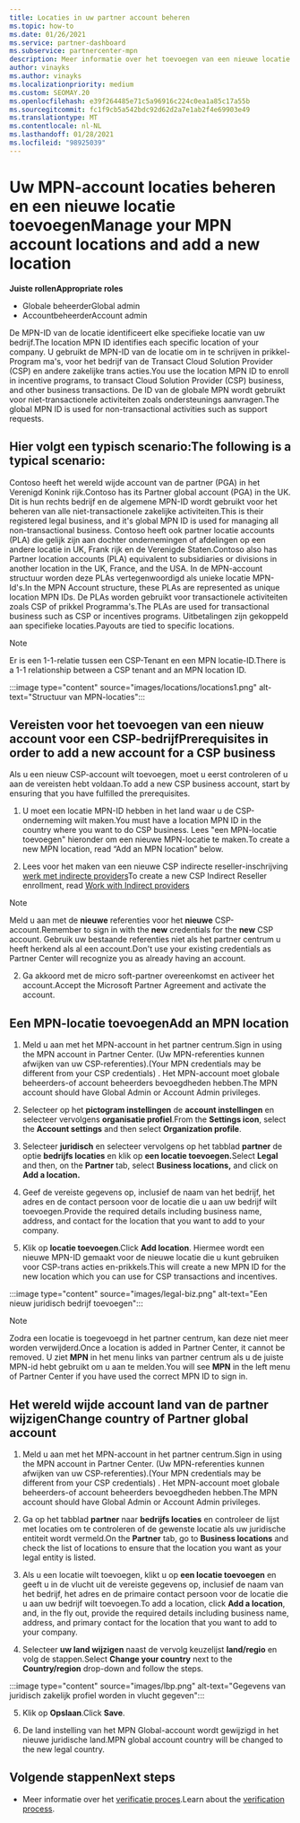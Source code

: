 ```yaml
---
title: Locaties in uw partner account beheren
ms.topic: how-to
ms.date: 01/26/2021
ms.service: partner-dashboard
ms.subservice: partnercenter-mpn
description: Meer informatie over het toevoegen van een nieuwe locatie en hoe de MPN-ID van de locatie wordt gebruikt in prikkel Programma's, CSP-bedrijven, abonnementen en andere trans acties.
author: vinayks
ms.author: vinayks
ms.localizationpriority: medium
ms.custom: SEOMAY.20
ms.openlocfilehash: e39f264485e71c5a96916c224c0ea1a85c17a55b
ms.sourcegitcommit: fc1f9cb5a542bdc92d62d2a7e1ab2f4e69903e49
ms.translationtype: MT
ms.contentlocale: nl-NL
ms.lasthandoff: 01/28/2021
ms.locfileid: "98925039"
---
```

# <a name="manage-your-mpn-account-locations-and-add-a-new-location"></a><span data-ttu-id="c4fe6-103">Uw MPN-account locaties beheren en een nieuwe locatie toevoegen</span><span class="sxs-lookup"><span data-stu-id="c4fe6-103">Manage your MPN account locations and add a new location</span></span>


<span data-ttu-id="c4fe6-104">**Juiste rollen**</span><span class="sxs-lookup"><span data-stu-id="c4fe6-104">**Appropriate roles**</span></span>

- <span data-ttu-id="c4fe6-105">Globale beheerder</span><span class="sxs-lookup"><span data-stu-id="c4fe6-105">Global admin</span></span>
- <span data-ttu-id="c4fe6-106">Accountbeheerder</span><span class="sxs-lookup"><span data-stu-id="c4fe6-106">Account admin</span></span>

<span data-ttu-id="c4fe6-107">De MPN-ID van de locatie identificeert elke specifieke locatie van uw bedrijf.</span><span class="sxs-lookup"><span data-stu-id="c4fe6-107">The location MPN ID identifies each specific location of your company.</span></span> <span data-ttu-id="c4fe6-108">U gebruikt de MPN-ID van de locatie om in te schrijven in prikkel-Program ma's, voor het bedrijf van de Transact Cloud Solution Provider (CSP) en andere zakelijke trans acties.</span><span class="sxs-lookup"><span data-stu-id="c4fe6-108">You use the location MPN ID to enroll in incentive programs, to transact Cloud Solution Provider (CSP) business, and other business transactions.</span></span> <span data-ttu-id="c4fe6-109">De ID van de globale MPN wordt gebruikt voor niet-transactionele activiteiten zoals ondersteunings aanvragen.</span><span class="sxs-lookup"><span data-stu-id="c4fe6-109">The global MPN ID is used for non-transactional activities such as support requests.</span></span>

## <a name="the-following-is-a-typical-scenario"></a><span data-ttu-id="c4fe6-110">Hier volgt een typisch scenario:</span><span class="sxs-lookup"><span data-stu-id="c4fe6-110">The following is a typical scenario:</span></span>

<span data-ttu-id="c4fe6-111">Contoso heeft het wereld wijde account van de partner (PGA) in het Verenigd Konink rijk.</span><span class="sxs-lookup"><span data-stu-id="c4fe6-111">Contoso has its Partner global account (PGA) in the UK.</span></span> <span data-ttu-id="c4fe6-112">Dit is hun rechts bedrijf en de algemene MPN-ID wordt gebruikt voor het beheren van alle niet-transactionele zakelijke activiteiten.</span><span class="sxs-lookup"><span data-stu-id="c4fe6-112">This is their registered legal business, and it's global MPN ID is used for managing all non-transactional business.</span></span> <span data-ttu-id="c4fe6-113">Contoso heeft ook partner locatie accounts (PLA) die gelijk zijn aan dochter ondernemingen of afdelingen op een andere locatie in UK, Frank rijk en de Verenigde Staten.</span><span class="sxs-lookup"><span data-stu-id="c4fe6-113">Contoso also has Partner location accounts (PLA) equivalent to subsidiaries or divisions in another location in the UK, France, and the USA.</span></span> <span data-ttu-id="c4fe6-114">In de MPN-account structuur worden deze PLAs vertegenwoordigd als unieke locatie MPN-Id's.</span><span class="sxs-lookup"><span data-stu-id="c4fe6-114">In the MPN Account structure, these PLAs are represented as unique location MPN IDs.</span></span> <span data-ttu-id="c4fe6-115">De PLAs worden gebruikt voor transactionele activiteiten zoals CSP of prikkel Programma's.</span><span class="sxs-lookup"><span data-stu-id="c4fe6-115">The PLAs are used for transactional business such as CSP or incentives programs.</span></span> <span data-ttu-id="c4fe6-116">Uitbetalingen zijn gekoppeld aan specifieke locaties.</span><span class="sxs-lookup"><span data-stu-id="c4fe6-116">Payouts are tied to specific locations.</span></span> 

>[!NOTE]
><span data-ttu-id="c4fe6-117">Er is een 1-1-relatie tussen een CSP-Tenant en een MPN locatie-ID.</span><span class="sxs-lookup"><span data-stu-id="c4fe6-117">There is a 1-1 relationship between a CSP tenant and an MPN location ID.</span></span>

:::image type="content" source="images/locations/locations1.png" alt-text="Structuur van MPN-locaties":::

## <a name="prerequisites-in-order-to-add-a-new-account-for-a-csp-business"></a><span data-ttu-id="c4fe6-119">Vereisten voor het toevoegen van een nieuw account voor een CSP-bedrijf</span><span class="sxs-lookup"><span data-stu-id="c4fe6-119">Prerequisites in order to add a new account for a CSP business</span></span>

<span data-ttu-id="c4fe6-120">Als u een nieuw CSP-account wilt toevoegen, moet u eerst controleren of u aan de vereisten hebt voldaan.</span><span class="sxs-lookup"><span data-stu-id="c4fe6-120">To add a new CSP business account, start by ensuring that you have fulfilled the prerequisites.</span></span>

1. <span data-ttu-id="c4fe6-121">U moet een locatie MPN-ID hebben in het land waar u de CSP-onderneming wilt maken.</span><span class="sxs-lookup"><span data-stu-id="c4fe6-121">You must have a location MPN ID in the country where you want to do CSP business.</span></span> <span data-ttu-id="c4fe6-122">Lees "een MPN-locatie toevoegen" hieronder om een nieuwe MPN-locatie te maken.</span><span class="sxs-lookup"><span data-stu-id="c4fe6-122">To create a new MPN location, read “Add an MPN location” below.</span></span>
  
1. <span data-ttu-id="c4fe6-123">Lees voor het maken van een nieuwe CSP indirecte reseller-inschrijving [werk met indirecte providers](indirect-reseller-tasks-in-partner-center.md#get-started)</span><span class="sxs-lookup"><span data-stu-id="c4fe6-123">To create a new CSP Indirect Reseller enrollment, read [Work with Indirect providers](indirect-reseller-tasks-in-partner-center.md#get-started)</span></span> 

>[!NOTE] 
 ><span data-ttu-id="c4fe6-124">Meld u aan met de **nieuwe** referenties voor het **nieuwe** CSP-account.</span><span class="sxs-lookup"><span data-stu-id="c4fe6-124">Remember to sign in with the **new** credentials for the **new** CSP account.</span></span> <span data-ttu-id="c4fe6-125">Gebruik uw bestaande referenties niet als het partner centrum u heeft herkend als al een account.</span><span class="sxs-lookup"><span data-stu-id="c4fe6-125">Don't use your existing credentials as Partner Center will recognize you as already having an account.</span></span>

2. <span data-ttu-id="c4fe6-126">Ga akkoord met de micro soft-partner overeenkomst en activeer het account.</span><span class="sxs-lookup"><span data-stu-id="c4fe6-126">Accept the Microsoft Partner Agreement and activate the account.</span></span>

## <a name="add-an-mpn-location"></a><span data-ttu-id="c4fe6-127">Een MPN-locatie toevoegen</span><span class="sxs-lookup"><span data-stu-id="c4fe6-127">Add an MPN location</span></span>

1. <span data-ttu-id="c4fe6-128">Meld u aan met het MPN-account in het partner centrum.</span><span class="sxs-lookup"><span data-stu-id="c4fe6-128">Sign in using the MPN account in Partner Center.</span></span> <span data-ttu-id="c4fe6-129">(Uw MPN-referenties kunnen afwijken van uw CSP-referenties).</span><span class="sxs-lookup"><span data-stu-id="c4fe6-129">(Your MPN credentials may be different from your CSP credentials) .</span></span> <span data-ttu-id="c4fe6-130">Het MPN-account moet globale beheerders-of account beheerders bevoegdheden hebben.</span><span class="sxs-lookup"><span data-stu-id="c4fe6-130">The MPN account should have Global Admin or Account Admin privileges.</span></span> 

1. <span data-ttu-id="c4fe6-131">Selecteer op het **pictogram instellingen** de **account instellingen** en selecteer vervolgens **organisatie profiel**.</span><span class="sxs-lookup"><span data-stu-id="c4fe6-131">From the **Settings icon**, select the **Account settings** and then select **Organization profile**.</span></span>

2. <span data-ttu-id="c4fe6-132">Selecteer **juridisch** en selecteer vervolgens op het tabblad **partner** de optie **bedrijfs locaties** en klik op **een locatie toevoegen.**</span><span class="sxs-lookup"><span data-stu-id="c4fe6-132">Select **Legal** and then, on the **Partner** tab, select **Business locations,** and click on **Add a location.**</span></span>

3. <span data-ttu-id="c4fe6-133">Geef de vereiste gegevens op, inclusief de naam van het bedrijf, het adres en de contact persoon voor de locatie die u aan uw bedrijf wilt toevoegen.</span><span class="sxs-lookup"><span data-stu-id="c4fe6-133">Provide the required details including business name, address, and contact for the location that you want to add to your company.</span></span>
 
1. <span data-ttu-id="c4fe6-134">Klik op **locatie toevoegen**.</span><span class="sxs-lookup"><span data-stu-id="c4fe6-134">Click **Add location**.</span></span> <span data-ttu-id="c4fe6-135">Hiermee wordt een nieuwe MPN-ID gemaakt voor de nieuwe locatie die u kunt gebruiken voor CSP-trans acties en-prikkels.</span><span class="sxs-lookup"><span data-stu-id="c4fe6-135">This will create a new MPN ID for the new location which you can use for CSP transactions and incentives.</span></span>

:::image type="content" source="images/legal-biz.png" alt-text="Een nieuw juridisch bedrijf toevoegen":::

> [!NOTE]
> <span data-ttu-id="c4fe6-137">Zodra een locatie is toegevoegd in het partner centrum, kan deze niet meer worden verwijderd.</span><span class="sxs-lookup"><span data-stu-id="c4fe6-137">Once a location is added in Partner Center, it cannot be removed.</span></span> <span data-ttu-id="c4fe6-138">U ziet **MPN** in het menu links van partner centrum als u de juiste MPN-id hebt gebruikt om u aan te melden.</span><span class="sxs-lookup"><span data-stu-id="c4fe6-138">You will see **MPN** in the left menu of Partner Center if you have used the correct MPN ID to sign in.</span></span>

## <a name="change-country-of-partner-global-account"></a><span data-ttu-id="c4fe6-139">Het wereld wijde account land van de partner wijzigen</span><span class="sxs-lookup"><span data-stu-id="c4fe6-139">Change country of Partner global account</span></span> 

1. <span data-ttu-id="c4fe6-140">Meld u aan met het MPN-account in het partner centrum.</span><span class="sxs-lookup"><span data-stu-id="c4fe6-140">Sign in using the MPN account in Partner Center.</span></span> <span data-ttu-id="c4fe6-141">(Uw MPN-referenties kunnen afwijken van uw CSP-referenties).</span><span class="sxs-lookup"><span data-stu-id="c4fe6-141">(Your MPN credentials may be different from your CSP credentials) .</span></span> <span data-ttu-id="c4fe6-142">Het MPN-account moet globale beheerders-of account beheerders bevoegdheden hebben.</span><span class="sxs-lookup"><span data-stu-id="c4fe6-142">The MPN account should have Global Admin or Account Admin privileges.</span></span> 

2. <span data-ttu-id="c4fe6-143">Ga op het tabblad **partner** naar **bedrijfs locaties** en controleer de lijst met locaties om te controleren of de gewenste locatie als uw juridische entiteit wordt vermeld.</span><span class="sxs-lookup"><span data-stu-id="c4fe6-143">On the **Partner** tab, go to **Business locations** and check the list of locations to ensure that the location you want as your legal entity is listed.</span></span> 
 
1. <span data-ttu-id="c4fe6-144">Als u een locatie wilt toevoegen, klikt u op **een locatie toevoegen** en geeft u in de vlucht uit de vereiste gegevens op, inclusief de naam van het bedrijf, het adres en de primaire contact persoon voor de locatie die u aan uw bedrijf wilt toevoegen.</span><span class="sxs-lookup"><span data-stu-id="c4fe6-144">To add a location, click **Add a location**, and, in the fly out, provide the required details including business name, address, and primary contact for the location that you want to add to your company.</span></span> 
 
1. <span data-ttu-id="c4fe6-145">Selecteer **uw land wijzigen** naast de vervolg keuzelijst **land/regio** en volg de stappen.</span><span class="sxs-lookup"><span data-stu-id="c4fe6-145">Select **Change your country** next to the **Country/region** drop-down and follow the steps.</span></span> 

:::image type="content" source="images/lbp.png" alt-text="Gegevens van juridisch zakelijk profiel worden in vlucht gegeven":::

5. <span data-ttu-id="c4fe6-147">Klik op **Opslaan**.</span><span class="sxs-lookup"><span data-stu-id="c4fe6-147">Click **Save**.</span></span>

6. <span data-ttu-id="c4fe6-148">De land instelling van het MPN Global-account wordt gewijzigd in het nieuwe juridische land.</span><span class="sxs-lookup"><span data-stu-id="c4fe6-148">MPN global account country will be changed to the new legal country.</span></span>
  
## <a name="next-steps"></a><span data-ttu-id="c4fe6-149">Volgende stappen</span><span class="sxs-lookup"><span data-stu-id="c4fe6-149">Next steps</span></span>

- <span data-ttu-id="c4fe6-150">Meer informatie over het [verificatie proces](verification-responses.md).</span><span class="sxs-lookup"><span data-stu-id="c4fe6-150">Learn about the [verification process](verification-responses.md).</span></span>

